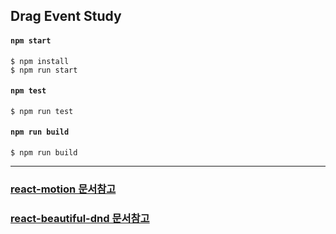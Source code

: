 ## Drag Event Study

#### `npm start`

```
$ npm install
$ npm run start
```

#### `npm test`

```
$ npm run test
```

#### `npm run build`

```
$ npm run build
```

---

### [react-motion 문서참고](https://github.com/chenglou/react-motion)

### [react-beautiful-dnd 문서참고](https://github.com/atlassian/react-beautiful-dnd)
